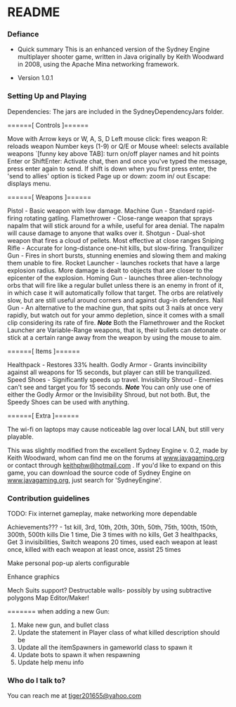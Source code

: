 # README #



### Defiance ###

* Quick summary
This is an enhanced version of the Sydney Engine multiplayer shooter game, written in Java originally by Keith Woodward in 2008, using the Apache Mina networking framework.

* Version 1.0.1

### Setting Up and Playing ###

Dependencies: 
The jars are included in the SydneyDependencyJars folder.


======[ Controls ]====== 

Move with Arrow keys or W, A, S, D
Left mouse click: fires weapon
R: reloads weapon
Number keys (1-9) or Q/E or Mouse wheel: selects available weapons
`[funny key above TAB]: turn on/off player names and hit points
Enter or ShiftEnter: Activate chat, then and once you've typed the message, press enter again to send. 
If shift is down when you first press enter, the 'send to allies' option is ticked
Page up or down: zoom in/ out
Escape: displays menu.
				
======[ Weapons ]====== 

Pistol - Basic weapon with low damage.
Machine Gun - Standard rapid-firing rotating gatling.
Flamethrower - Close-range weapon that sprays napalm that will stick around for a while, useful for area denial. The napalm will cause damage to anyone that walks over it.
Shotgun - Dual-shot weapon that fires a cloud of pellets. Most effective at close ranges
Sniping Rifle - Accurate for long-distance one-hit kills, but slow-firing.
Tranquilizer Gun - Fires in short bursts, stunning enemies and slowing them and making them unable to fire.
Rocket Launcher - launches rockets that have a large explosion radius. More damage is dealt to objects that are closer to the epicenter of the explosion.
Homing Gun - launches three alien-technology orbs that will fire like a regular bullet unless there is an enemy in front of it, in which case it will automatically follow that target. The orbs are relatively slow, but are still useful around corners and against dug-in defenders.
Nail Gun - An alternative to the machine gun, that spits out 3 nails at once very rapidly, but watch out for your ammo depletion, since it comes with a small clip considering its rate of fire.
***Note***
Both the Flamethrower and the Rocket Launcher are Variable-Range weapons, that is, their bullets can detonate or stick at a  certain range away from the weapon by using the mouse to aim.
				
======[ Items ]====== 

Healthpack - Restores 33% health.
Godly Armor - Grants invincibility against all weapons for 15 seconds, but player can still be tranquilized.
Speed Shoes - Significantly speeds up travel.
Invisibility Shroud - Enemies can't see and target you for 15 seconds.
***Note***
You can only use one of either the Godly Armor or the Invisibility Shroud, but not both. But, the Speedy Shoes can be used with anything.
				
======[ Extra ]======  

The wi-fi on laptops may cause noticeable lag over local LAN, but still very playable. 
				
This was slightly modified from the excellent Sydney Engine v. 0.2, made by Keith Woodward,  whom can find me on the forums at www.javagaming.org or contact through keithphw@hotmail.com . If you'd like to expand on this game, you can download the source code of Sydney Engine on www.javagaming.org, just search for 'SydneyEngine'.



### Contribution guidelines ###

TODO:
Fix internet gameplay, make networking more dependable

Achievements??? - 1st kill, 3rd, 10th, 20th, 30th, 50th, 75th, 100th, 150th, 300th, 500th kills
Die 1 time, Die 3 times with no kills, Get 3 healthpacks, Get 3 invisibilities, Switch weapons 20 times, used each weapon at least once, killed with each weapon at least once, assist 25 times

Make personal pop-up alerts configurable

Enhance graphics

Mech Suits support?
Destructable walls- possibly by using subtractive polygons
Map Editor/Maker!

======= when adding a new Gun:
1. Make new gun, and bullet class
2. Update the statement in Player class of what killed description should be
3. Update all the itemSpawners in gameworld class to spawn it
4. Update bots to spawn it when respawning
5. Update help menu info

### Who do I talk to? ###

You can reach me at tiger201655@yahoo.com
